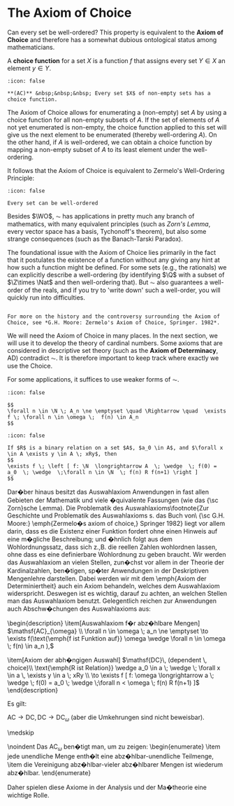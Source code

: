 # The Axiom of Choice

Can every set be well-ordered? This property is equivalent to the **Axiom of Choice** and therefore has a somewhat dubious ontological status among mathematicians.

A **choice function** for a set $X$ is a function $f$ that assigns every set $Y \in X$ an element $y \in Y$.  


```{note} Axiom of Choice ($\AC$)
:icon: false

**(AC)** &nbsp;&nbsp;&nbsp; Every set $X$ of non-empty sets has a choice function.
```
The Axiom of Choice allows for enumerating a (non-empty) set $A$ by using  a choice function for all non-empty subsets of $A$. If the set of elements of $A$ not yet enumerated is non-empty, the choice function applied to this set will give us the next element to be enumerated (thereby well-ordering $A$). On the other hand, if $A$ is well-ordered, we can obtain a choice function by mapping a non-empty subset of $A$ to its least element under the well-ordering. 

It follows that the Axiom of Choice is equivalent to Zermelo's Well-Ordering Principle:

```{note} Well-Ordering Principle ($\WO$)
:icon: false

Every set can be well-ordered
```

Besides $\WO$, $\AC$ has applications in pretty much any branch of mathematics, with many equivalent principles (such as *Zorn's Lemma*, every vector space has a basis, Tychonoff's theorem), but also some strange consequences (such as the Banach-Tarski Paradox).


The foundational issue with the Axiom of Choice lies primarily in the fact that it postulates the existence of a function without any giving any hint at how such a function might be defined. For some sets (e.g., the rationals) we can explicitly describe a well-ordering (by identifying $\Q$ with a subset of $\Z\times \Nat$ and then well-ordering that). But $\AC$ also guarantees a well-order of the reals, and if you try to 'write down' such a well-order, you will quickly run into difficulties.
```{aside} Further reading

For more on the history and the controversy surrounding the Axiom of Choice, see *G.H. Moore: Zermelo's Axiom of Choice, Springer. 1982*.
```

We will need the Axiom of Choice in many places. In the next section, we will use it to develop the theory of cardinal numbers. Some axioms that are considered in descriptive set theory (such as the **Axiom of Determinacy**, AD) contradict $\AC$. It is therefore important to keep track where exactly we use the Choice.

For some applications, it suffices to use weaker forms of $\AC$.

```{note} Axiom of Countable Choice ($\AC_\omega$)
:icon: false

$$ 
\forall n \in \N \; A_n \ne \emptyset \quad \Rightarrow \quad  \exists f \; \forall n \in \omega \;  f(n) \in A_n
$$
```

```{note} Axiom of Dependent Choice ($\DC$)
:icon: false

If $R$ is a binary relation on a set $A$, $a_0 \in A$, and $\forall x \in A \exists y \in A \; xRy$, then 
$$
\exists f \; \left [ f: \N  \longrightarrow A  \; \wedge  \; f(0) = a_0  \; \wedge  \;\forall n \in \N  \; f(n) R f(n+1) \right ]
$$
```

Dar�ber hinaus besitzt das  Auswahlaxiom Anwendungen in fast allen Gebieten der Mathematik und viele �quivalente Fassungen (wie das {\sc Zorn}sche Lemma).
Die Problematik des Auswahlaxioms\footnote{Zur Geschichte und Problematik des Auswahlaxioms s. das Buch von\\
 {\sc G.H. Moore:} \emph{Zermelo�s axiom of choice,} Springer 1982}  liegt vor allem darin, dass es die Existenz einer Funktion fordert ohne einen Hinweis auf eine m�gliche Beschreibung; und �hnlich folgt aus dem Wohlordnungssatz, dass sich z.\,B. die reellen Zahlen wohlordnen lassen, ohne dass es eine definierbare Wohlordnung zu geben braucht. Wir werden das Auswahlaxiom an vielen Stellen, zun�chst vor allem in der Theorie der Kardinalzahlen, ben�tigen, sp�ter Anwendungen in der Deskriptiven Mengenlehre darstellen. Dabei werden wir mit dem \emph{Axiom der Determiniertheit} auch ein Axiom behandeln, welches dem Auswahlaxiom widerspricht. Deswegen ist es wichtig, darauf zu achten, an welchen Stellen man das Auswahlaxiom benutzt. Gelegentlich reichen zur Anwendungen auch Abschw�chungen des Auswahlaxioms aus:

\begin{description}
\item[Auswahlaxiom f�r abz�hlbare Mengen] $\mathsf{AC}_{\omega} \\ 
 \forall n \in \omega \; a_n \ne \emptyset \to  \exists f(\text{\emph{f ist  Funktion auf}} \omega \wedge  \forall n \in \omega \;  f(n) \in a_n ),$

\item[Axiom der abh�ngigen Auswahl] $\mathsf{DC}\, (dependent \, choice)\\
\text{\emph{R ist  Relation}}  \wedge a_0 \in  a  \; \wedge  \; \forall x \in a \, \exists y \in a  \; xRy \\
		 \to \exists f [ f: \omega  \longrightarrow a  \; \wedge  \; f(0) = a_0  \; \wedge  \;\forall n < \omega  \; f(n) R f(n+1) ]$
\end{description}

Es gilt:

$\mathsf{AC} \to \mathsf{DC}, \mathsf{DC}  \to   \mathsf{DC}_{\omega}$ (aber die Umkehrungen sind nicht beweisbar).

\medskip

\noindent Das $\mathsf{AC}_{\omega}$ ben�tigt man, um zu zeigen:
\begin{enumerate}
\item jede unendliche Menge enth�lt eine abz�hlbar-unendliche Teilmenge,
\item die Vereinigung abz�hlbar-vieler abz�hlbarer Mengen ist wiederum abz�hlbar.
\end{enumerate}

Daher spielen diese Axiome in der Analysis und der Ma�theorie eine wichtige Rolle.


